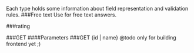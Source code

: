 Each type holds some information about field representation and validation rules.
###Free text
Use for free text answers.

###rating


###GET
####Parameters
###GET {id | name}
@todo only for building frontend yet ;)
